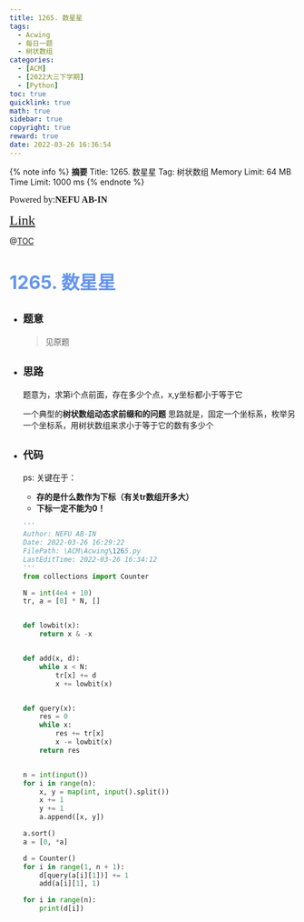 ```yaml
---
title: 1265. 数星星
tags:
  - Acwing
  - 每日一题
  - 树状数组
categories:
  - [ACM]
  - [2022大三下学期]
  - [Python]
toc: true
quicklink: true
math: true
sidebar: true
copyright: true
reward: true
date: 2022-03-26 16:36:54
---
```



{% note info %}
**摘要**
Title: 1265. 数星星
Tag: 树状数组
Memory Limit: 64 MB
Time Limit: 1000 ms
{% endnote %}
<!-- more -->

<font size=3 face=楷体>Powered by:**NEFU AB-IN**</font>

<font color=#FFA500 size=5 face=楷体>[Link](https://www.acwing.com/problem/content/1267/)</font>

@[TOC](文章目录)

# <font color=#6495ED size=6>1265. 数星星</font>

* ## <font size=4 face=粗体>题意</font>

  >见原题

* ## <font size=4 face=粗体>思路</font>

  题意为，求第i个点前面，存在多少个点，x,y坐标都小于等于它

  一个典型的**树状数组动态求前缀和的问题**
  思路就是，固定一个坐标系，枚举另一个坐标系，用树状数组来求小于等于它的数有多少个

* ## <font size=4 face=粗体>代码</font>

  ps: 关键在于：
    * **存的是什么数作为下标（有关tr数组开多大）**
    * **下标一定不能为0！**
  ```python
  '''
  Author: NEFU AB-IN
  Date: 2022-03-26 16:29:22
  FilePath: \ACM\Acwing\1265.py
  LastEditTime: 2022-03-26 16:34:12
  '''
  from collections import Counter

  N = int(4e4 + 10)
  tr, a = [0] * N, []


  def lowbit(x):
      return x & -x


  def add(x, d):
      while x < N:
          tr[x] += d
          x += lowbit(x)


  def query(x):
      res = 0
      while x:
          res += tr[x]
          x -= lowbit(x)
      return res


  n = int(input())
  for i in range(n):
      x, y = map(int, input().split())
      x += 1
      y += 1
      a.append([x, y])

  a.sort()
  a = [0, *a]

  d = Counter()
  for i in range(1, n + 1):
      d[query(a[i][1])] += 1
      add(a[i][1], 1)

  for i in range(n):
      print(d[i])
  ```